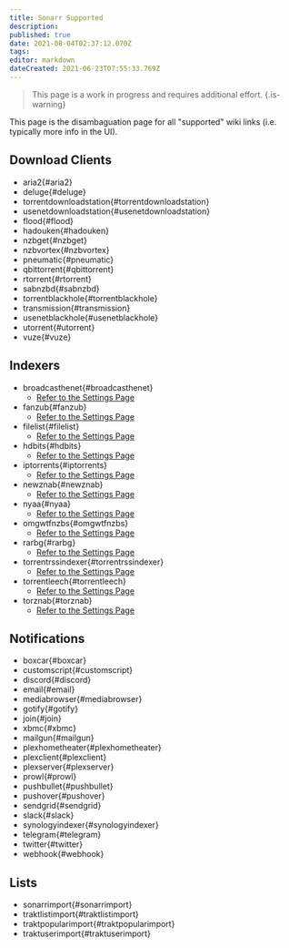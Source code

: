 ```yaml
---
title: Sonarr Supported
description: 
published: true
date: 2021-08-04T02:37:12.070Z
tags: 
editor: markdown
dateCreated: 2021-06-23T07:55:33.769Z
---
```


> This page is a work in progress and requires additional effort. {.is-warning}

This page is the disambaguation page for all "supported" wiki links (i.e. typically more info in the UI).

## Download Clients

- aria2{#aria2}
- deluge{#deluge}
- torrentdownloadstation{#torrentdownloadstation}
- usenetdownloadstation{#usenetdownloadstation}
- flood{#flood}
- hadouken{#hadouken}
- nzbget{#nzbget}
- nzbvortex{#nzbvortex}
- pneumatic{#pneumatic}
- qbittorrent{#qbittorrent}
- rtorrent{#rtorrent}
- sabnzbd{#sabnzbd}
- torrentblackhole{#torrentblackhole}
- transmission{#transmission}
- usenetblackhole{#usenetblackhole}
- utorrent{#utorrent}
- vuze{#vuze}

## Indexers

- broadcasthenet{#broadcasthenet}
  - [Refer to the Settings Page](/sonarr/settings#indexer-settings)
- fanzub{#fanzub}
  - [Refer to the Settings Page](/sonarr/settings#indexer-settings)
- filelist{#filelist}
  - [Refer to the Settings Page](/sonarr/settings#indexer-settings)
- hdbits{#hdbits}
  - [Refer to the Settings Page](/sonarr/settings#indexer-settings)
- iptorrents{#iptorrents}
  - [Refer to the Settings Page](/sonarr/settings#indexer-settings)
- newznab{#newznab}
  - [Refer to the Settings Page](/sonarr/settings#indexer-settings)
- nyaa{#nyaa}
  - [Refer to the Settings Page](/sonarr/settings#indexer-settings)
- omgwtfnzbs{#omgwtfnzbs}
  - [Refer to the Settings Page](/sonarr/settings#indexer-settings)
- rarbg{#rarbg}
  - [Refer to the Settings Page](/sonarr/settings#indexer-settings)
- torrentrssindexer{#torrentrssindexer}
  - [Refer to the Settings Page](/sonarr/settings#indexer-settings)
- torrentleech{#torrentleech}
  - [Refer to the Settings Page](/sonarr/settings#indexer-settings)
- torznab{#torznab}
  - [Refer to the Settings Page](/sonarr/settings#indexer-settings)

## Notifications

- boxcar{#boxcar}
- customscript{#customscript}
- discord{#discord}
- email{#email}
- mediabrowser{#mediabrowser}
- gotify{#gotify}
- join{#join}
- xbmc{#xbmc}
- mailgun{#mailgun}
- plexhometheater{#plexhometheater}
- plexclient{#plexclient}
- plexserver{#plexserver}
- prowl{#prowl}
- pushbullet{#pushbullet}
- pushover{#pushover}
- sendgrid{#sendgrid}
- slack{#slack}
- synologyindexer{#synologyindexer}
- telegram{#telegram}
- twitter{#twitter}
- webhook{#webhook}

## Lists

- sonarrimport{#sonarrimport}
- traktlistimport{#traktlistimport}
- traktpopularimport{#traktpopularimport}
- traktuserimport{#traktuserimport}
